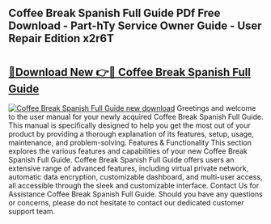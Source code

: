 ## Coffee Break Spanish Full Guide PDf Free Download - Part-hTy Service Owner Guide - User Repair Edition x2r6T

# <h2><a href="http://bc63780.oget.top/?id=Coffee+Break+Spanish+Full+Guide">🔗Download New 👉🔴 Coffee Break Spanish Full Guide</a></h2>

[![Coffee Break Spanish Full Guide new download](https://i.imgur.com/5g1atiW.png)](http://bc63780.oget.top/?id=Coffee+Break+Spanish+Full+Guide)
Greetings and welcome to the user manual for your newly acquired Coffee Break Spanish Full Guide. This manual is specifically designed to help you get the most out of your product by providing a thorough explanation of its features, setup, usage, maintenance, and problem-solving. Features & Functionality This section explores the various features and capabilities of your new Coffee Break Spanish Full Guide. Coffee Break Spanish Full Guide offers users an extensive range of advanced features, including virtual private network, automatic data encryption, customizable dashboard, and multi-user access, all accessible through the sleek and customizable interface. Contact Us for Assistance Coffee Break Spanish Full Guide. Should you have any questions or concerns, please do not hesitate to contact our dedicated customer support team.
